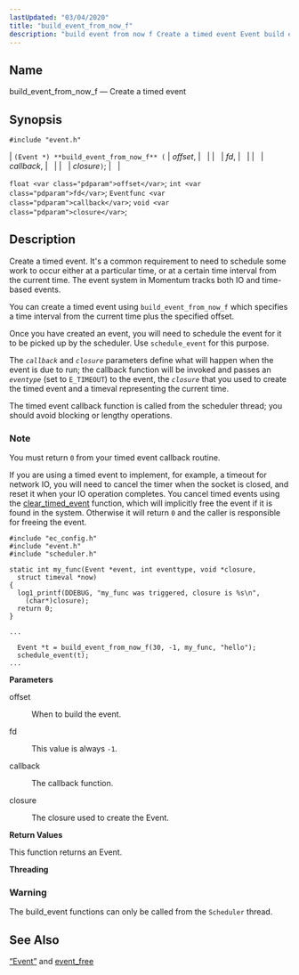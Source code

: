 ```yaml
---
lastUpdated: "03/04/2020"
title: "build_event_from_now_f"
description: "build event from now f Create a timed event Event build event from now f offset fd callback closure float offset int fd Eventfunc callback void closure Create a timed event It's a common requirement to need to schedule some work to occur either at a particular time or at..."
---
```


<a name="apis.build_event_from_now_f"></a> 
## Name

build_event_from_now_f — Create a timed event

## Synopsis

`#include "event.h"`

| `(Event *) **build_event_from_now_f** (` | <var class="pdparam">offset</var>, |   |
|   | <var class="pdparam">fd</var>, |   |
|   | <var class="pdparam">callback</var>, |   |
|   | <var class="pdparam">closure</var>`)`; |   |

`float <var class="pdparam">offset</var>`;
`int <var class="pdparam">fd</var>`;
`Eventfunc <var class="pdparam">callback</var>`;
`void <var class="pdparam">closure</var>`;<a name="idp51471392"></a> 
## Description

Create a timed event. It's a common requirement to need to schedule some work to occur either at a particular time, or at a certain time interval from the current time. The event system in Momentum tracks both IO and time-based events.

You can create a timed event using `build_event_from_now_f` which specifies a time interval from the current time plus the specified offset.

Once you have created an event, you will need to schedule the event for it to be picked up by the scheduler. Use `schedule_event` for this purpose.

The *`callback`* and *`closure`* parameters define what will happen when the event is due to run; the callback function will be invoked and passes an *`eventype`* (set to `E_TIMEOUT`) to the event, the *`closure`* that you used to create the timed event and a timeval representing the current time.

The timed event callback function is called from the scheduler thread; you should avoid blocking or lengthy operations.

### Note

You must return `0` from your timed event callback routine.

If you are using a timed event to implement, for example, a timeout for network IO, you will need to cancel the timer when the socket is closed, and reset it when your IO operation completes. You cancel timed events using the [clear_timed_event](/momentum/3/3-api/apis-clear-timed-event) function, which will implicitly free the event if it is found in the system. Otherwise it will return `0` and the caller is responsible for freeing the event.

<a name="apis.build_event_from_now_f.example"></a> 


```
#include "ec_config.h"
#include "event.h"
#include "scheduler.h"

static int my_func(Event *event, int eventtype, void *closure,
  struct timeval *now)
{
  log1_printf(DDEBUG, "my_func was triggered, closure is %s\n",
    (char*)closure);
  return 0;
}

...

  Event *t = build_event_from_now_f(30, -1, my_func, "hello");
  schedule_event(t);
...
```

**<a name="idp51484144"></a> Parameters**

<dl class="variablelist">

<dt>offset</dt>

<dd>

When to build the event.

</dd>

<dt>fd</dt>

<dd>

This value is always `-1`.

</dd>

<dt>callback</dt>

<dd>

The callback function.

</dd>

<dt>closure</dt>

<dd>

The closure used to create the Event.

</dd>

</dl>

**<a name="idp51492832"></a> Return Values**

This function returns an Event.

**<a name="idp51493760"></a> Threading**
### Warning

The build_event functions can only be called from the `Scheduler` thread.

<a name="idp51496080"></a> 
## See Also

[“Event”](/momentum/3/3-api/structs-event) and [event_free](/momentum/3/3-api/apis-event-free)